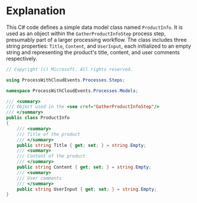 # Explanation
This C# code defines a simple data model class named `ProductInfo`. It is used as an object within the `GatherProductInfoStep` process step, presumably part of a larger processing workflow. The class includes three string properties: `Title`, `Content`, and `UserInput`, each initialized to an empty string and representing the product's title, content, and user comments respectively.

```csharp
// Copyright (c) Microsoft. All rights reserved.

using ProcessWithCloudEvents.Processes.Steps;

namespace ProcessWithCloudEvents.Processes.Models;

/// <summary>
/// Object used in the <see cref="GatherProductInfoStep"/>
/// </summary>
public class ProductInfo
{
    /// <summary>
    /// Title of the product
    /// </summary>
    public string Title { get; set; } = string.Empty;
    /// <summary>
    /// Content of the product
    /// </summary>
    public string Content { get; set; } = string.Empty;
    /// <summary>
    /// User comments
    /// </summary>
    public string UserInput { get; set; } = string.Empty;
}
```